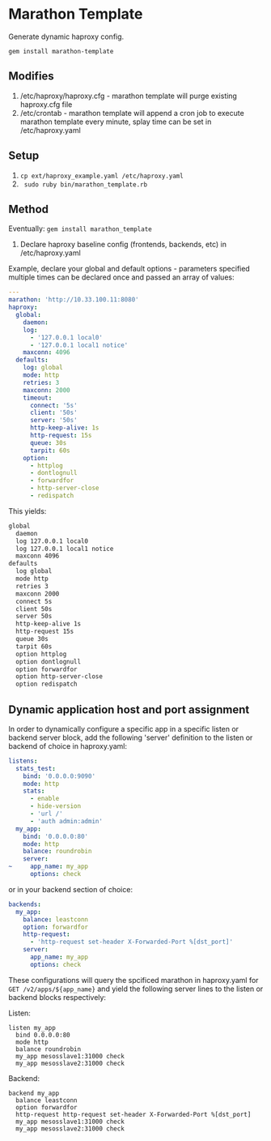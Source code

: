# Marathon Template
Generate dynamic haproxy config. 

```
gem install marathon-template
```

## Modifies

1. /etc/haproxy/haproxy.cfg - marathon template will purge existing haproxy.cfg file
1. /etc/crontab - marathon template will append a cron job to execute marathon template every minute, splay time can be set in /etc/haproxy.yaml

## Setup

1. ```cp ext/haproxy_example.yaml /etc/haproxy.yaml```
1. ``` sudo ruby bin/marathon_template.rb```

## Method

Eventually: ```gem install marathon_template```

1. Declare haproxy baseline config (frontends, backends, etc) in /etc/haproxy.yaml

Example, declare your global and default options - parameters specified multiple times can be declared once and passed an array of values:

```yaml
---
marathon: 'http://10.33.100.11:8080'
haproxy:
  global:
    daemon:
    log:
      - '127.0.0.1 local0'
      - '127.0.0.1 local1 notice'
    maxconn: 4096
  defaults:
    log: global
    mode: http
    retries: 3
    maxconn: 2000
    timeout:
      connect: '5s'
      client: '50s'
      server: '50s'
      http-keep-alive: 1s
      http-request: 15s
      queue: 30s
      tarpit: 60s
    option:
      - httplog
      - dontlognull
      - forwardfor
      - http-server-close
      - redispatch
```

This yields:

```bash
global
  daemon
  log 127.0.0.1 local0
  log 127.0.0.1 local1 notice
  maxconn 4096
defaults
  log global
  mode http
  retries 3
  maxconn 2000
  connect 5s
  client 50s
  server 50s
  http-keep-alive 1s
  http-request 15s
  queue 30s
  tarpit 60s
  option httplog
  option dontlognull
  option forwardfor
  option http-server-close
  option redispatch
```

## Dynamic application host and port assignment
In order to dynamically configure a specific app in a specific listen or backend server block, add the following 'server' definition to the listen or backend of choice in haproxy.yaml:

```yaml
listens:
  stats_test:
    bind: '0.0.0.0:9090'
    mode: http
    stats:
      - enable
      - hide-version
      - 'url /'
      - 'auth admin:admin'
  my_app:
    bind: '0.0.0.0:80'
    mode: http
    balance: roundrobin
    server:
~     app_name: my_app
      options: check
```

or in your backend section of choice:

```yaml
backends:
  my_app:
    balance: leastconn
    option: forwardfor
    http-request:
      - 'http-request set-header X-Forwarded-Port %[dst_port]'
    server:
      app_name: my_app
      options: check
```

These configurations will query the spcificed marathon in haproxy.yaml for ```GET /v2/apps/${app_name}``` and yield the following server lines to the listen or backend blocks respectively:

Listen: 

```
listen my_app 
  bind 0.0.0.0:80
  mode http
  balance roundrobin
  my_app mesosslave1:31000 check
  my_app mesosslave2:31000 check
```

Backend:

```
backend my_app 
  balance leastconn
  option forwardfor
  http-request http-request set-header X-Forwarded-Port %[dst_port]
  my_app mesosslave1:31000 check
  my_app mesosslave2:31000 check
```

